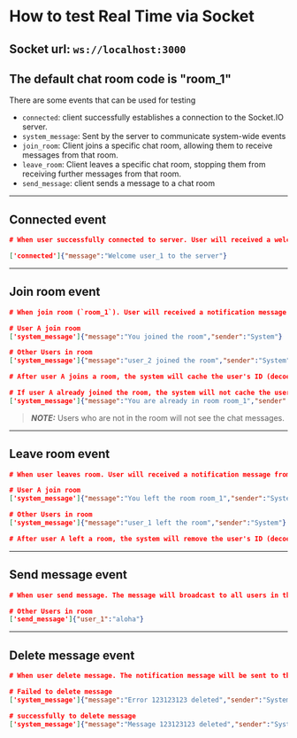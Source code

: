 # How to test Real Time via Socket

## Socket url: `ws://localhost:3000`

## The default chat room code is "room_1"

There are some events that can be used for testing

- `connected`: client successfully establishes a connection to the Socket.IO server.
- `system_message`: Sent by the server to communicate system-wide events
- `join_room`: Client joins a specific chat room, allowing them to receive messages from that room.
- `leave_room`: Client leaves a specific chat room, stopping them from receiving further messages from that room.
- `send_message`: client sends a message to a chat room

---

## Connected event

```json
# When user successfully connected to server. User will received a welcomed message from system

['connected']{"message":"Welcome user_1 to the server"}
```

---

## Join room event

```json
# When join room (`room_1`). User will received a notification message from system and also broadcast to all users in the room different notification message

# User A join room
['system_message']{"message":"You joined the room","sender":"System"}

# Other Users in room
['system_message']{"message":"user_2 joined the room","sender":"System"}

# After user A joins a room, the system will cache the user's ID (decoded from the token) in Redis and then retrieve all the messages from that room.

# If user A already joined the room, the system will not cache the user's ID in Redis again and send a notification message.
['system_message']{"message":"You are already in room room_1","sender":"System"}
```

> **_NOTE:_** Users who are not in the room will not see the chat messages.

---

## Leave room event

```json
# When user leaves room. User will received a notification message from system and also broadcast to all users in the room different notification message

# User A join room
['system_message']{"message":"You left the room room_1","sender":"System"}

# Other Users in room
['system_message']{"message":"user_1 left the room","sender":"System"}

# After user A left a room, the system will remove the user's ID (decoded from the token) in Redis.
```

---

## Send message event

```json
# When user send message. The message will broadcast to all users in the room

# Other Users in room
['send_message']{"user_1":"aloha"}
```

---

## Delete message event

```json
# When user delete message. The notification message will be sent to that user

# Failed to delete message
['system_message']{"message":"Error 123123123 deleted","sender":"System"}

# successfully to delete message
['system_message']{"message":"Message 123123123 deleted","sender":"System"}
```
